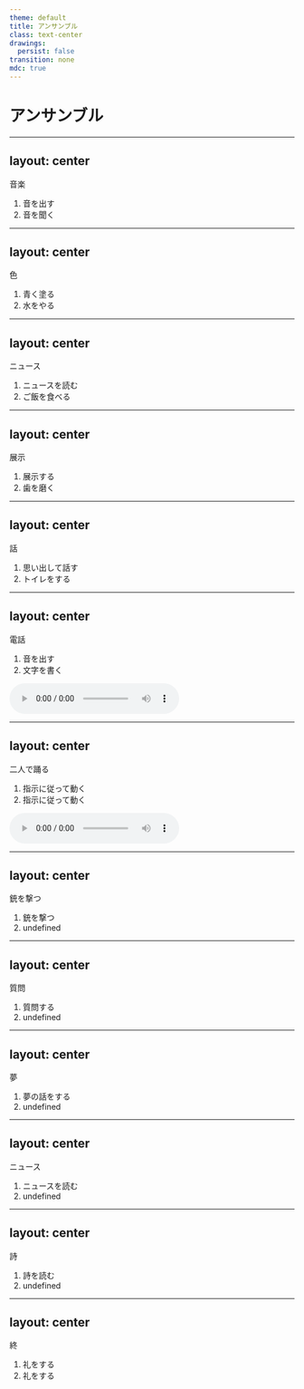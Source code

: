 ```yaml
---
theme: default
title: アンサンブル
class: text-center
drawings:
  persist: false
transition: none
mdc: true
---
```


<div class="h-full flex justify-center items-center">
  <h1 class="text-8xl">アンサンブル</h1>
</div>

---
layout: center
---

<div class="text-6xl mb-6">音楽</div>
<div class="text-4xl">
  <ol>
    <li>音を出す</li>
    <li>音を聞く</li>
  </ol>
</div>

---
layout: center
---

<div class="text-6xl mb-6">色</div>
<div class="text-4xl">
  <ol>
    <li>青く塗る</li>
    <li>水をやる</li>
  </ol>
</div>

---
layout: center
---

<div class="text-6xl mb-6">ニュース</div>
<div class="text-4xl">
  <ol>
    <li>ニュースを読む</li>
    <li>ご飯を食べる</li>
  </ol>
</div>

---
layout: center
---

<div class="text-6xl mb-6">展示</div>
<div class="text-4xl">
  <ol>
    <li>展示する</li>
    <li>歯を磨く</li>
  </ol>
</div>

---
layout: center
---

<div class="text-6xl mb-6">話</div>
<div class="text-4xl">
  <ol>
    <li>思い出して話す</li>
    <li>トイレをする</li>
  </ol>
</div>

---
layout: center
---

<div class="text-6xl mb-6">電話</div>
<div class="text-4xl mb-4">
  <ol>
    <li>音を出す</li>
    <li>文字を書く</li>
  </ol>
</div>

<audio controls>
  <source src="/audio/火が通ってたら食べられる.mp3" type="audio/mpeg">
</audio>

---
layout: center
---

<div class="text-6xl mb-6">二人で踊る</div>
<div class="text-4xl mb-4">
  <ol>
    <li>指示に従って動く</li>
    <li>指示に従って動く</li>
  </ol>
</div>

<audio controls>
  <source src="/audio/二人で踊るver2.mp3" type="audio/mpeg">
</audio>

---
layout: center
---

<div class="text-6xl mb-6">銃を撃つ</div>
<div class="text-4xl">
  <ol>
    <li>銃を撃つ</li>
    <li>undefined</li>
  </ol>
</div>

---
layout: center
---

<div class="text-6xl mb-6">質問</div>
<div class="text-4xl">
  <ol>
    <li>質問する</li>
    <li>undefined</li>
  </ol>
</div>

---
layout: center
---

<div class="text-6xl mb-6">夢</div>
<div class="text-4xl">
  <ol>
    <li>夢の話をする</li>
    <li>undefined</li>
  </ol>
</div>

---
layout: center
---

<div class="text-6xl mb-6">ニュース</div>
<div class="text-4xl">
  <ol>
    <li>ニュースを読む</li>
    <li>undefined</li>
  </ol>
</div>

---
layout: center
---

<div class="text-6xl mb-6">詩</div>
<div class="text-4xl">
  <ol>
    <li>詩を読む</li>
    <li>undefined</li>
  </ol>
</div>

---
layout: center
---

<div class="text-6xl mb-6">終</div>
<div class="text-4xl">
  <ol>
    <li>礼をする</li>
    <li>礼をする</li>
  </ol>
</div>
